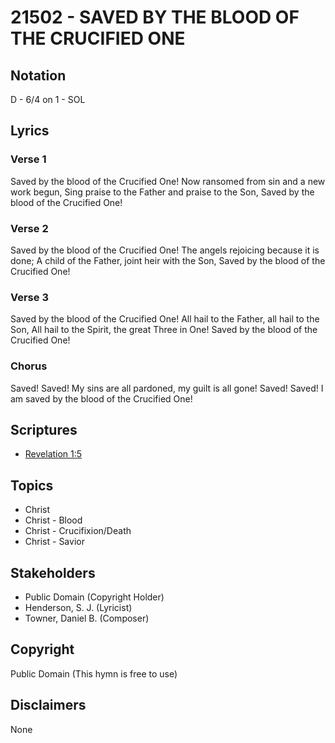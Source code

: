 # 21502 - SAVED BY THE BLOOD OF THE CRUCIFIED ONE

## Notation

D - 6/4 on 1 - SOL

## Lyrics

### Verse 1

Saved by the blood of the Crucified One! Now ransomed from sin and a new work begun, Sing praise to the Father and praise to the Son, Saved by the blood of the Crucified One!


### Verse 2

Saved by the blood of the Crucified One! The angels rejoicing because it is done; A child of the Father, joint heir with the Son, Saved by the blood of the Crucified One!

### Verse 3

Saved by the blood of the Crucified One! All hail to the Father, all hail to the Son, All hail to the Spirit, the great Three in One! Saved by the blood of the Crucified One!


### Chorus

Saved! Saved! My sins are all pardoned, my guilt is all gone! Saved! Saved! I am saved by the blood of the Crucified One! 



## Scriptures

- [Revelation 1:5](https://www.biblegateway.com/passage/?search=Revelation%201%3A5)

## Topics

- Christ
- Christ - Blood
- Christ - Crucifixion/Death
- Christ - Savior

## Stakeholders

- Public Domain (Copyright Holder)
- Henderson, S. J. (Lyricist)
- Towner, Daniel B. (Composer)

## Copyright

Public Domain
(This hymn is free to use)

## Disclaimers

None

